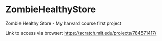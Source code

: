 # ZombieHealthyStore
Zombie Healthy Store - My harvard course first project

Link to access via browser: https://scratch.mit.edu/projects/784571417/
